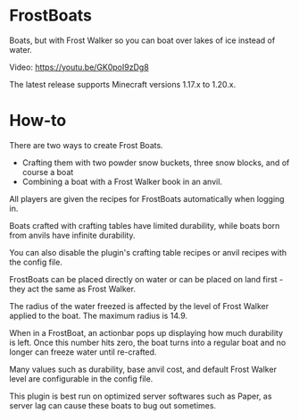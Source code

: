 # FrostBoats
Boats, but with Frost Walker so you can boat over lakes of ice instead of water.

Video: https://youtu.be/GK0poI9zDg8

The latest release supports Minecraft versions 1.17.x to 1.20.x.

# How-to
There are two ways to create Frost Boats.
- Crafting them with two powder snow buckets, three snow blocks, and of course a boat
- Combining a boat with a Frost Walker book in an anvil.

All players are given the recipes for FrostBoats automatically when logging in.
 
Boats crafted with crafting tables have limited durability, while boats born from anvils have infinite durability.

You can also disable the plugin's crafting table recipes or anvil recipes with the config file.

FrostBoats can be placed directly on water or can be placed on land first - they act the same as Frost Walker.

The radius of the water freezed is affected by the level of Frost Walker applied to the boat. The maximum radius is 14.9.

When in a FrostBoat, an actionbar pops up displaying how much durability is left. 
Once this number hits zero, the boat turns into a regular boat and no longer can freeze water until re-crafted.

Many values such as durability, base anvil cost, and default Frost Walker level are configurable in the config file.

This plugin is best run on optimized server softwares such as Paper, as server lag can cause these boats to bug out sometimes.
